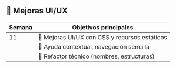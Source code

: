 ## 📅 Mejoras UI/UX

| Semana | Objetivos principales                                             |
| ------ | ----------------------------------------------------------------- |
| 11     | 🎨 Mejoras UI/UX con CSS y recursos estáticos                     |
|        | 📝 Ayuda contextual, navegación sencilla                          |
|        | 📘 Refactor técnico (nombres, estructuras)                        |
<!--stackedit_data:
eyJoaXN0b3J5IjpbLTE5MzM5NjI1ODNdfQ==
-->